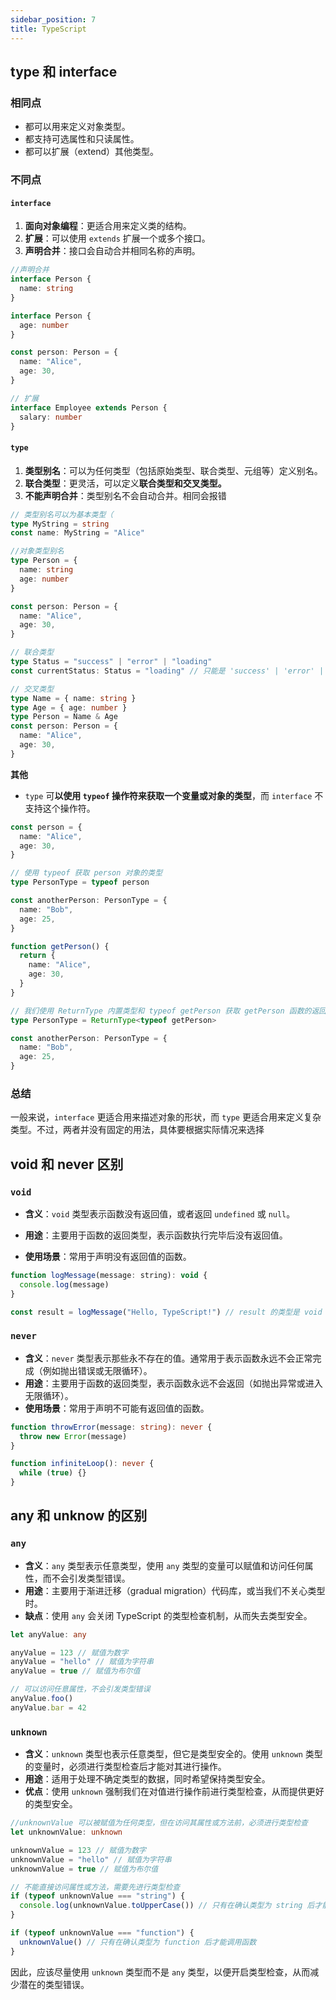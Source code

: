 ```yaml
---
sidebar_position: 7
title: TypeScript
---
```


## type 和 interface

### 相同点

- 都可以用来定义对象类型。
- 都支持可选属性和只读属性。
- 都可以扩展（extend）其他类型。

### 不同点

#### `interface`

1. **面向对象编程**：更适合用来定义类的结构。
2. **扩展**：可以使用 `extends` 扩展一个或多个接口。
3. **声明合并**：接口会自动合并相同名称的声明。

```ts
//声明合并
interface Person {
  name: string
}

interface Person {
  age: number
}

const person: Person = {
  name: "Alice",
  age: 30,
}

// 扩展
interface Employee extends Person {
  salary: number
}
```

#### `type`

1. **类型别名**：可以为任何类型（包括原始类型、联合类型、元组等）定义别名。
2. **联合类型**：更灵活，可以定义**联合类型和交叉类型。**
3. **不能声明合并**：类型别名不会自动合并。相同会报错

```ts
// 类型别名可以为基本类型（
type MyString = string
const name: MyString = "Alice"

//对象类型别名
type Person = {
  name: string
  age: number
}

const person: Person = {
  name: "Alice",
  age: 30,
}

// 联合类型
type Status = "success" | "error" | "loading"
const currentStatus: Status = "loading" // 只能是 'success' | 'error' | 'loading' 中的一个

// 交叉类型
type Name = { name: string }
type Age = { age: number }
type Person = Name & Age
const person: Person = {
  name: "Alice",
  age: 30,
}
```

**其他**

- `type` 可**以使用 `typeof` 操作符来获取一个变量或对象的类型**，而 `interface` 不支持这个操作符。

```ts
const person = {
  name: "Alice",
  age: 30,
}

// 使用 typeof 获取 person 对象的类型
type PersonType = typeof person

const anotherPerson: PersonType = {
  name: "Bob",
  age: 25,
}

function getPerson() {
  return {
    name: "Alice",
    age: 30,
  }
}

// 我们使用 ReturnType 内置类型和 typeof getPerson 获取 getPerson 函数的返回值类型，并将其作为类型别名 PersonType 使用
type PersonType = ReturnType<typeof getPerson>

const anotherPerson: PersonType = {
  name: "Bob",
  age: 25,
}
```

### 总结

一般来说，`interface` 更适合用来描述对象的形状，而 `type` 更适合用来定义复杂类型。不过，两者并没有固定的用法，具体要根据实际情况来选择

## void 和 never 区别

### `void`

- **含义**：`void` 类型表示函数没有返回值，或者返回 `undefined` 或 `null`。

- **用途**：主要用于函数的返回类型，表示函数执行完毕后没有返回值。

- **使用场景**：常用于声明没有返回值的函数。

```js
function logMessage(message: string): void {
  console.log(message)
}

const result = logMessage("Hello, TypeScript!") // result 的类型是 void
```

### `never`

- **含义**：`never` 类型表示那些永不存在的值。通常用于表示函数永远不会正常完成（例如抛出错误或无限循环）。
- **用途**：主要用于函数的返回类型，表示函数永远不会返回（如抛出异常或进入无限循环）。
- **使用场景**：常用于声明不可能有返回值的函数。

```ts
function throwError(message: string): never {
  throw new Error(message)
}

function infiniteLoop(): never {
  while (true) {}
}
```

## any 和 unknow 的区别

### `any`

- **含义**：`any` 类型表示任意类型，使用 `any` 类型的变量可以赋值和访问任何属性，而不会引发类型错误。
- **用途**：主要用于渐进迁移（gradual migration）代码库，或当我们不关心类型时。
- **缺点**：使用 `any` 会关闭 TypeScript 的类型检查机制，从而失去类型安全。

```ts
let anyValue: any

anyValue = 123 // 赋值为数字
anyValue = "hello" // 赋值为字符串
anyValue = true // 赋值为布尔值

// 可以访问任意属性，不会引发类型错误
anyValue.foo()
anyValue.bar = 42
```

### `unknown`

- **含义**：`unknown` 类型也表示任意类型，但它是类型安全的。使用 `unknown` 类型的变量时，必须进行类型检查后才能对其进行操作。
- **用途**：适用于处理不确定类型的数据，同时希望保持类型安全。
- **优点**：使用 `unknown` 强制我们在对值进行操作前进行类型检查，从而提供更好的类型安全。

```ts
//unknownValue 可以被赋值为任何类型，但在访问其属性或方法前，必须进行类型检查
let unknownValue: unknown

unknownValue = 123 // 赋值为数字
unknownValue = "hello" // 赋值为字符串
unknownValue = true // 赋值为布尔值

// 不能直接访问属性或方法，需要先进行类型检查
if (typeof unknownValue === "string") {
  console.log(unknownValue.toUpperCase()) // 只有在确认类型为 string 后才能调用 string 方法
}

if (typeof unknownValue === "function") {
  unknownValue() // 只有在确认类型为 function 后才能调用函数
}
```

因此，应该尽量使用 `unknown` 类型而不是 `any` 类型，以便开启类型检查，从而减少潜在的类型错误。
